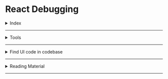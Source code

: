 # React Debugging

<details>
<summary>Index</summary>

## Index
* Tools
* Find UI code in codebase

</details>

---

<details>
<summary>Tools</summary>

## Tools
1. Browser Developer Tools
2. React Developer Tools
3. Reactree VScode Extension

### Browser Developer Tools

![Browser Developer Tools](./Assets/Tools/01-Browser-Developer-Tools.png)


### React Developer Tools
* React Developer Tools is an extension available for Chrome and Firefox that allows you to inspect the React component hierarchy in the browser's Developer Tools.

![React Developer Tools](./Assets/Tools/02-React-Developer-Tools.png)


### Reactree
It gives the Complete DOM
![Reactree](./Assets/Tools/03-Reactree.png)

</details>

---

<details>
<summary>Find UI code in codebase</summary>

## Find UI code in codebase

1. Understand the Project Structure

src/
|--- Pages/
|    |--- Home/
|    |--- About/
|    |--- NotFound/
|--- Layouts/
|    |--- Header/

2. Use the Browser Developer Tools
   * Inspect Element: Open your application in a web browser and use the "Inspect" tool (right-click on the UI element and select "Inspect").
   * Identify Component Name: In the Elements panel, look for React-specific attributes like `data-reactroot`, `data-reactid`, or `classes` and `ids` that might give hints about the component's name or structure.

3. React Developer Tools
* It allows you to inspect the React component tree directly and see the component hierarchy and props.
* You can check particular Component State and Props.
* we can use the Profiler to record the time it took each component to be rendered. In order to do so, we need to click the Start profiling or Reload and start profiling buttons.
 

4. Search the Codebase
* Use a text editor or IDE with search functionality (like VS Code, WebStorm, or Sublime Text) to search the codebase:   
* Search by ClassName/ID: Search for unique class names or IDs that you identified using the browser's Developer Tools.
* Search by Component Name: If you have an idea of the component name, search for the component definition (e.g., function ComponentName or class ComponentName).
* Search by Text: If the component renders specific text, you can search for that text string in the codebase.

5. Trace from Entry Points
* Start from App.js: Look at App.js or the main entry point of your application to see how components are structured and routed.
* Check Routing Configuration: If your project uses a router (like react-router), check the routing configuration to understand how different pages and components are connected.

6. Understand Component Hierarchy
* Component Files: Open and understand the main component files. Look for import statements to see which components are being used.
* Parent-Child Relationships: Identify parent-child relationships to understand how components are nested.

7. Leverage Code Comments and Documentation
Check for any comments in the code or project documentation that might help you understand the component structure and functionality.

### Example Workflow
* Identify the Element: Suppose you need to change a button in the header. Use the browser's Developer Tools to inspect the button element.
* Locate the Component: Note any unique identifiers (e.g., class names). Use your text editor to search for these identifiers in the src/components/Header directory.
* Trace Imports: Find the component file, then trace back to see how it’s imported and used in the project.
Make the Change: Once you’ve located the correct component, make the necessary UI changes.
* use __debugger__ keyword to find problem in step by step.

</details>

---

<details>
<summary>Reading Material</summary>

## Reading Material
* https://dev.to/colocodes/how-to-debug-a-react-app-51l4
</details>

---

